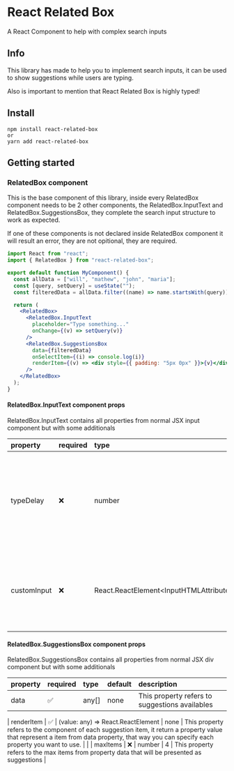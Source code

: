 # React Related Box

A React Component to help with complex search inputs

## Info

This library has made to help you to implement search inputs, it can be used to show suggestions while users are typing.

Also is important to mention that React Related Box is highly typed!

## Install

```shell
npm install react-related-box
or
yarn add react-related-box
```

## Getting started

### RelatedBox component

This is the base component of this library, inside every RelatedBox component needs to be 2 other components, the RelatedBox.InputText and RelatedBox.SuggestionsBox, they complete the search input structure to work as expected.

If one of these components is not declared inside RelatedBox component it will result an error, they are not opitional, they are required.

```jsx
import React from "react";
import { RelatedBox } from "react-related-box";

export default function MyComponent() {
  const allData = ["will", "mathew", "john", "maria"];
  const [query, setQuery] = useState("");
  const filteredData = allData.filter((name) => name.startsWith(query));

  return (
    <RelatedBox>
      <RelatedBox.InputText
        placeholder="Type something..."
        onChange={(v) => setQuery(v)}
      />
      <RelatedBox.SuggestionsBox
        data={filteredData}
        onSelectItem={(i) => console.log(i)}
        renderItem={(v) => <div style={{ padding: "5px 0px" }}>{v}</div>}
      />
    </RelatedBox>
  );
}
```

#### RelatedBox.InputText component props

RelatedBox.InputText contains all properties from normal JSX input component but with some additionals

| property    | required | type                                                      | default | description                                                                                       |
| :---------- | :------- | :-------------------------------------------------------- | :------ | :------------------------------------------------------------------------------------------------ |
| typeDelay   | ❌       | number                                                    | 1200    | This property refers to the delay when user types something, if you do not want delay put it to 0 |
| customInput | ❌       | React.ReactElement<InputHTMLAttributes<HTMLInputElement>> | none    | If you want a custom text input you can use this property to create a custom input                |

#### RelatedBox.SuggestionsBox component props

RelatedBox.SuggestionsBox contains all properties from normal JSX div component but with some additionals

| property | required | type  | default | description                                    |
| :------- | :------- | :---- | :------ | :--------------------------------------------- |
| data     | ✅       | any[] | none    | This property refers to suggestions availables |

| renderItem | ✅ | (value: any) => React.ReactElement<RelatedBoxSuggestionItemProps> | none | This property refers to the component of each suggestion item, it return a property value that represent a item from data property, that way you can specify each property you want to use. |
|
| maxItems | ❌ | number | 4 | This property refers to the max items from property data that will be presented as suggestions |
